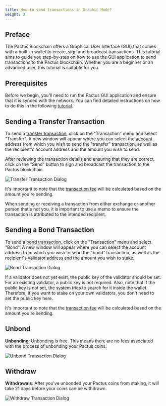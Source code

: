 ```yaml
---
title: How to send transactions in Graphic Mode?
weight: 2
---
```


## Preface

The Pactus Blockchain offers a Graphical User Interface (GUI) that comes with a built-in wallet to create,
sign and broadcast transactions.
This tutorial aims to guide you step-by-step on how to use the GUI application to send transactions to the Pactus blockchain.
Whether you are a beginner or an advanced user, this tutorial is suitable for you.

## Prerequisites

Before we begin, you'll need to run the Pactus GUI application and ensure that it is synced with the network.
You can find detailed instructions on how to do this in the following [tutorial](/docs/get-started/pactus-gui/).

## Sending a Transfer Transaction

To send a [transfer transaction](/docs/concepts/transaction/transfer/), click on the "Transaction" menu and
select "Transfer".
A new window will appear where you can select the
[account](/docs/concepts/blockchain/account/) address from which you wish to send the "transfer" transaction,
as well as the recipient's account address and the amount you wish to send.

After reviewing the transaction details and ensuring that they are correct,
click on the "Send" button to sign and broadcast the transaction to the Pactus blockchain.

![Transfer Transaction Dialog](/images/transfer-transaction-dialog.png)

It's important to note that the [transaction fee](/docs/concepts/transaction/fee/)
will be calculated based on the amount you're sending.

When sending or receiving a transaction from either exchange or another person that's not you,
it is important to use a memo to ensure the transaction is attributed to the intended recipient.

## Sending a Bond Transaction

To send a [bond transaction](/docs/concepts/transaction/bond/), click on the "Transaction" menu
and select "Bond".
A new window will appear where you can select the account address from which you wish to send the "bond" transaction,
as well as the recipient's [validator](/docs/concepts/blockchain/validator/) address and
the amount you wish to stake.

![Bond Transaction Dialog](/images/bond-transaction-dialog.png)

If a validator does not yet exist, the public key of the validator should be set.
For an existing validator, a public key is not required.
Also, note that if the public key is not set, the system tries to search for it inside the wallet.
Therefore, if you want to stake on your own validators, you don't need to set the public key here.

It's important to note that the [transaction fee](/docs/concepts/transaction/fee/)
will be calculated based on the amount you're sending.

## Unbond

**Unbonding**: Unbonding is free. This means there are no fees associated with the process of unbonding your Pactus coins.

![Unbond Transaction Dialog](/images/unbond-transaction-dialog.png)

## Withdraw

**Withdrawals**: After you've unbonded your Pactus coins from staking, it will take 21 days before your coins can be withdrawn.

![Withdraw Transaction Dialog](/images/withdraw-transaction-dialog.png)
